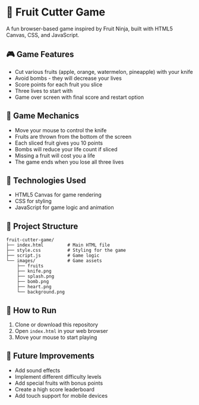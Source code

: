 # 🍉 Fruit Cutter Game

A fun browser-based game inspired by Fruit Ninja, built with HTML5 Canvas, CSS, and JavaScript.

## 🎮 Game Features

- Cut various fruits (apple, orange, watermelon, pineapple) with your knife
- Avoid bombs - they will decrease your lives
- Score points for each fruit you slice
- Three lives to start with
- Game over screen with final score and restart option

## 🧩 Game Mechanics

- Move your mouse to control the knife
- Fruits are thrown from the bottom of the screen
- Each sliced fruit gives you 10 points
- Bombs will reduce your life count if sliced
- Missing a fruit will cost you a life
- The game ends when you lose all three lives

## 🔧 Technologies Used

- HTML5 Canvas for game rendering
- CSS for styling
- JavaScript for game logic and animation

## 📂 Project Structure

```
fruit-cutter-game/
├── index.html         # Main HTML file
├── style.css          # Styling for the game
├── script.js          # Game logic
└── images/            # Game assets
    ├── fruits
    ├── knife.png
    ├── splash.png
    ├── bomb.png
    ├── heart.png
    └── background.png
```

## 🚀 How to Run

1. Clone or download this repository
2. Open `index.html` in your web browser
3. Move your mouse to start playing

## 🎯 Future Improvements

- Add sound effects
- Implement different difficulty levels
- Add special fruits with bonus points
- Create a high score leaderboard
- Add touch support for mobile devices 